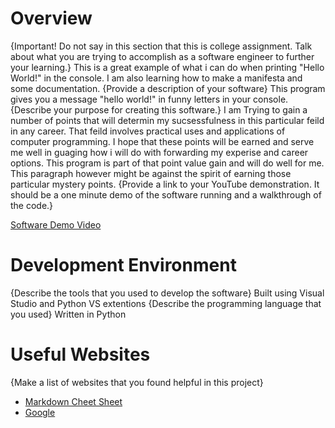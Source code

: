 # Overview

{Important!  Do not say in this section that this is college assignment.  Talk about what you are trying to accomplish as a software engineer to further your learning.}
This is a great example of what i can do when printing "Hello World!" in the console. I am also learning how to make a manifesta and some documentation.
{Provide a description of your software}
This program gives you a message "hello world!" in funny letters in your console.
{Describe your purpose for creating this software.}
I am Trying to gain a number of points that will determin my sucsessfulness in this particular feild in any career. That feild involves practical uses and applications of computer programming. I hope that these points will be earned and serve me well in guaging how i will do with forwarding my experise and career options. This program is part of that point value gain and will do well for me. This paragraph however might be against the spirit of earning those particular mystery points. 
{Provide a link to your YouTube demonstration.  It should be a one minute demo of the software running and a walkthrough of the code.}

[Software Demo Video](https://www.youtube.com/watch?v=_CI-0E_jses&list=PLGBuKfnErZlAbSKSqxheGkhdKu1703cfk)

# Development Environment

{Describe the tools that you used to develop the software}
Built using Visual Studio and Python VS extentions
{Describe the programming language that you used}
Written in Python
# Useful Websites

{Make a list of websites that you found helpful in this project}
* [Markdown Cheet Sheet](https://www.markdownguide.org/cheat-sheet/)
* [Google](https://www.google.com)